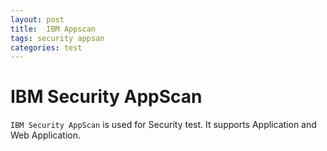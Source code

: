 ```yaml
---
layout: post
title:  IBM Appscan
tags: security appsan
categories: test
---
```

# IBM Security AppScan
`IBM Security AppScan` is used for Security test.
It supports Application and Web Application.
